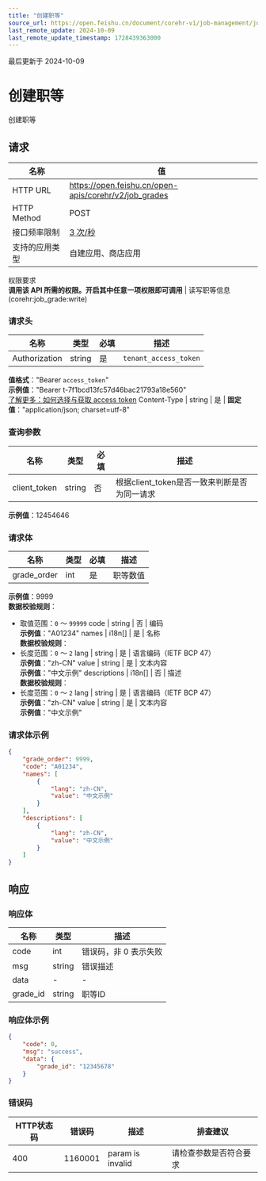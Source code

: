 ```yaml
---
title: "创建职等"
source_url: https://open.feishu.cn/document/corehr-v1/job-management/job_grade/create
last_remote_update: 2024-10-09
last_remote_update_timestamp: 1728439363000
---
```

最后更新于 2024-10-09

# 创建职等

创建职等

## 请求
名称 | 值
---|---
HTTP URL | https://open.feishu.cn/open-apis/corehr/v2/job_grades
HTTP Method | POST
接口频率限制 | [3 次/秒](https://open.feishu.cn/document/ukTMukTMukTM/uUzN04SN3QjL1cDN)
支持的应用类型 | 自建应用、商店应用
权限要求  
            **调用该 API 所需的权限。开启其中任意一项权限即可调用** | 读写职等信息(corehr:job_grade:write)

### 请求头

名称 | 类型 | 必填 | 描述
--- | --- | --- | ---
Authorization | string | 是 | `tenant_access_token`  
**值格式**："Bearer `access_token`"  
**示例值**："Bearer t-7f1bcd13fc57d46bac21793a18e560"  
[了解更多：如何选择与获取 access token](https://open.feishu.cn/document/uAjLw4CM/ugTN1YjL4UTN24CO1UjN/trouble-shooting/how-to-choose-which-type-of-token-to-use)
Content-Type | string | 是 | **固定值**："application/json; charset=utf-8"

### 查询参数

名称 | 类型 | 必填 | 描述
--- | --- | --- | ---
client_token | string | 否 | 根据client_token是否一致来判断是否为同一请求  
**示例值**：12454646

### 请求体

名称 | 类型 | 必填 | 描述
--- | --- | --- | ---
grade_order | int | 是 | 职等数值  
**示例值**：9999  
**数据校验规则**：  
- 取值范围：`0` ～ `99999`
code | string | 否 | 编码  
**示例值**："A01234"
names | i18n\[\] | 是 | 名称  
**数据校验规则**：  
- 长度范围：`0` ～ `2`
lang | string | 是 | 语言编码（IETF BCP 47）  
**示例值**："zh-CN"
value | string | 是 | 文本内容  
**示例值**："中文示例"
descriptions | i18n\[\] | 否 | 描述  
**数据校验规则**：  
- 长度范围：`0` ～ `2`
lang | string | 是 | 语言编码（IETF BCP 47）  
**示例值**："zh-CN"
value | string | 是 | 文本内容  
**示例值**："中文示例"

### 请求体示例
```json
{
    "grade_order": 9999,
    "code": "A01234",
    "names": [
        {
            "lang": "zh-CN",
            "value": "中文示例"
        }
    ],
    "descriptions": [
        {
            "lang": "zh-CN",
            "value": "中文示例"
        }
    ]
}
```

## 响应

### 响应体

名称 | 类型 | 描述
--- | --- | ---
code | int | 错误码，非 0 表示失败
msg | string | 错误描述
data | \- | \-
grade_id | string | 职等ID

### 响应体示例
```json
{
    "code": 0,
    "msg": "success",
    "data": {
        "grade_id": "12345678"
    }
}
```

### 错误码

HTTP状态码 | 错误码 | 描述 | 排查建议
--- | --- | --- | ---
400 | 1160001 | param is invalid | 请检查参数是否符合要求
